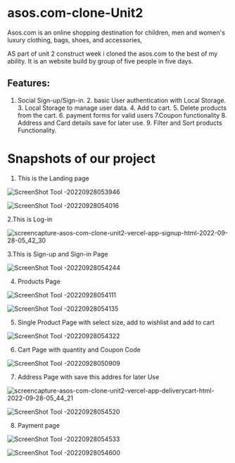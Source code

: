 # asos.com-clone-Unit2
Asos.com is an online shopping destination for children, men and women's luxury clothing, bags, shoes, and accessories, 

AS part of unit 2 construct week i cloned the asos.com to the best of my ability. It is an website build by group of five people in five days.

## Features:

1. Social Sign-up/Sign-in. 2. basic User authentication with Local Storage. 3. Local Storage to manage user data. 4. Add to cart. 5. Delete products from the cart. 6. payment forms for valid users 7.Coupon functionality 8. Address and Card details save for later use. 9. Filter and Sort products Functionality.


<h1>Snapshots of our project</h1>

1. This is the Landing page 

![ScreenShot Tool -20220928053946](https://user-images.githubusercontent.com/88669777/192659802-d5994309-ad51-40a8-98de-5d292b7d844a.png)

![ScreenShot Tool -20220928054016](https://user-images.githubusercontent.com/88669777/192659810-c824af26-46a9-4c9e-98a8-59c0d21134e4.png)


2.This is Log-in 

![screencapture-asos-com-clone-unit2-vercel-app-signup-html-2022-09-28-05_42_30](https://user-images.githubusercontent.com/88669777/192659867-fb0459f6-2da3-4044-b701-3506b5a236cf.png)


3.This is Sign-up and Sign-in Page

![ScreenShot Tool -20220928054244](https://user-images.githubusercontent.com/88669777/192659892-c8d1792f-29ce-4a7d-9428-619f90767868.png)


4. Products Page

![ScreenShot Tool -20220928054111](https://user-images.githubusercontent.com/88669777/192659934-b3b825d0-611a-449a-9727-07db7d886db9.png)

![ScreenShot Tool -20220928054135](https://user-images.githubusercontent.com/88669777/192659942-73f95ebc-8eb2-4796-935e-a65e2ac05bec.png)


5. Single Product Page  with select size, add to wishlist and add to cart

![ScreenShot Tool -20220928054322](https://user-images.githubusercontent.com/88669777/192659972-6782e473-4514-49da-b12e-a9ff428a6e7c.png)

6. Cart Page with quantity and Coupon Code 

![ScreenShot Tool -20220928050909](https://user-images.githubusercontent.com/88669777/192658025-24a322fd-d797-4938-a631-540f35247341.png)

7. Address Page with save this addres for later Use

![screencapture-asos-com-clone-unit2-vercel-app-deliverycart-html-2022-09-28-05_44_21](https://user-images.githubusercontent.com/88669777/192660213-e6e005e4-5f82-4ff9-9bc3-7979f165837c.png)

![ScreenShot Tool -20220928054520](https://user-images.githubusercontent.com/88669777/192660220-665d59aa-ea16-44db-acb9-d75ed5b47b6f.png)


8. Payment page

![ScreenShot Tool -20220928054533](https://user-images.githubusercontent.com/88669777/192660247-4c3203ba-0807-4b52-a96e-82b3ec61c379.png)

![ScreenShot Tool -20220928054600](https://user-images.githubusercontent.com/88669777/192660267-2dbcb261-9f94-4b56-aa5b-70e8c40c82a9.png)

